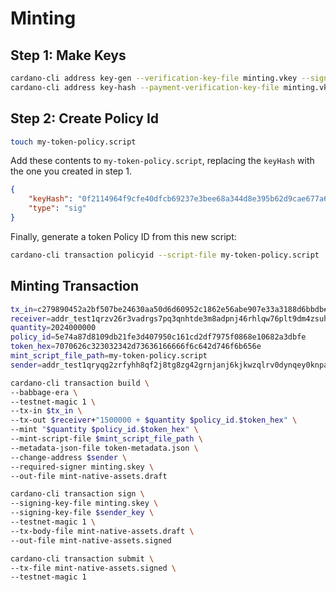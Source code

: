 # Minting

## Step 1: Make Keys
```bash
cardano-cli address key-gen --verification-key-file minting.vkey --signing-key-file minting.skey
cardano-cli address key-hash --payment-verification-key-file minting.vkey
```

## Step 2: Create Policy Id
```bash
touch my-token-policy.script
```

Add these contents to `my-token-policy.script`, replacing the `keyHash` with the one you created in step 1.
```json
{
    "keyHash": "0f2114964f9cfe40dfcb69237e3bee68a344d8e395b62d9cae677a6d",
    "type": "sig"
}
```

Finally, generate a token Policy ID from this new script:
```bash
cardano-cli transaction policyid --script-file my-token-policy.script
```


## Minting Transaction
```bash
tx_in=c279890452a2bf507be24630aa50d6d60952c1862e56abe907e33a3188d6bbdb#0
receiver=addr_test1qrzv26r3vadrgs7pq3qnhtde3m8adpnj46rhlqw76plt9dm4zsuhgkmr7qez5qj58jk6gkq8pgz0npcv33qvc7zresas9c3z8l
quantity=2024000000
policy_id=5e74a87d8109db21fe3d407950c161cd2df7975f0868e10682a3dbfe
token_hex=7070626c323032342d73636166666f6c642d746f6b656e
mint_script_file_path=my-token-policy.script
sender=addr_test1qryqg2zrfyhh8qf2j8tg8zg42grnjanj6kjkwzqlrv0dynqey0knpanmr7ef6k2eagl2j4qdukh7r8zke92p56ah0crquj2ugx

cardano-cli transaction build \
--babbage-era \
--testnet-magic 1 \
--tx-in $tx_in \
--tx-out $receiver+"1500000 + $quantity $policy_id.$token_hex" \
--mint "$quantity $policy_id.$token_hex" \
--mint-script-file $mint_script_file_path \
--metadata-json-file token-metadata.json \
--change-address $sender \
--required-signer minting.skey \
--out-file mint-native-assets.draft

cardano-cli transaction sign \
--signing-key-file minting.skey \
--signing-key-file $sender_key \
--testnet-magic 1 \
--tx-body-file mint-native-assets.draft \
--out-file mint-native-assets.signed

cardano-cli transaction submit \
--tx-file mint-native-assets.signed \
--testnet-magic 1
```